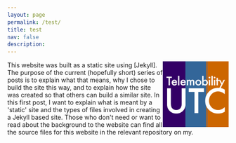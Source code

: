 ```yaml
---
layout: page
permalink: /test/
title: test
nav: false
description: 
---
```


<img align="right" width="150" src="/assets/img/utc.png">

This website was built as a static site using [Jekyll]. The purpose of the current (hopefully short) series of posts is to explain what that means, why I chose to build the site this way, and to explain how the site was created so that others can build a similar site. In this first post, I want to explain what is meant by a 'static' site and the types of files involved in creating a Jekyll based site. Those who don't need or want to read about the background to the website can find all the source files for this website in the relevant repository on my. 
